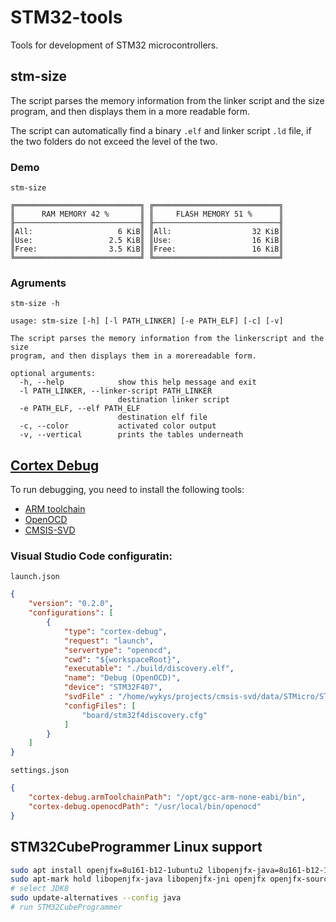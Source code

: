 # STM32-tools
Tools for development of STM32 microcontrollers.

## stm-size
The script parses the memory information from the linker script and the size program, and then displays them in a more readable form.

The script can automatically find a binary `.elf` and linker script `.ld` file, if the two folders do not exceed the level of the two.

### Demo
`stm-size`
```
╔════════════════════════════╗ ╔════════════════════════════╗
║      RAM MEMORY 42 %       ║ ║     FLASH MEMORY 51 %      ║
╟────────────────────────────╢ ╟────────────────────────────╢
║All:                   6 KiB║ ║All:                  32 KiB║
║Use:                 2.5 KiB║ ║Use:                  16 KiB║
║Free:                3.5 KiB║ ║Free:                 16 KiB║
╚════════════════════════════╝ ╚════════════════════════════╝
```

### Agruments
`stm-size -h`
```
usage: stm-size [-h] [-l PATH_LINKER] [-e PATH_ELF] [-c] [-v]

The script parses the memory information from the linkerscript and the size
program, and then displays them in a morereadable form.

optional arguments:
  -h, --help            show this help message and exit
  -l PATH_LINKER, --linker-script PATH_LINKER
                        destination linker script
  -e PATH_ELF, --elf PATH_ELF
                        destination elf file
  -c, --color           activated color output
  -v, --vertical        prints the tables underneath
```

## [Cortex Debug](https://github.com/Marus/cortex-debug)
To run debugging, you need to install the following tools:
* [ARM toolchain](https://developer.arm.com/tools-and-software/open-source-software/developer-tools/gnu-toolchain/gnu-rm/downloads)
* [OpenOCD](https://github.com/ntfreak/openocd)
* [CMSIS-SVD](https://github.com/posborne/cmsis-svd)

### Visual Studio Code configuratin:

`launch.json`
```json
{
    "version": "0.2.0",
    "configurations": [
        {
            "type": "cortex-debug",
            "request": "launch",
            "servertype": "openocd",
            "cwd": "${workspaceRoot}",
            "executable": "./build/discovery.elf",
            "name": "Debug (OpenOCD)",
            "device": "STM32F407",
            "svdFile" : "/home/wykys/projects/cmsis-svd/data/STMicro/STM32F407.svd",
            "configFiles": [
                "board/stm32f4discovery.cfg"
            ]
        }
    ]
}
```

`settings.json`
```json
{
    "cortex-debug.armToolchainPath": "/opt/gcc-arm-none-eabi/bin",
    "cortex-debug.openocdPath": "/usr/local/bin/openocd"
}
```

## STM32CubeProgrammer Linux support
``` bash
sudo apt install openjfx=8u161-b12-1ubuntu2 libopenjfx-java=8u161-b12-1ubuntu2 libopenjfx-jni=8u161-b12-1ubuntu2 openjfx-source=8u161-b12-1ubuntu2
sudo apt-mark hold libopenjfx-java libopenjfx-jni openjfx openjfx-source
# select JDK8
sudo update-alternatives --config java
# run STM32CubeProgrammer
```